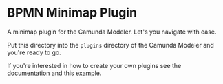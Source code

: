# BPMN Minimap Plugin

A minimap plugin for the Camunda Modeler. Let's you navigate with ease.

Put this directory into the `plugins` directory of the Camunda Modeler and you're ready to go.

If you're interested in how to create your own plugins see the [documentation](https://github.com/camunda/camunda-modeler/tree/547-plugins/docs/plugins) and this [example](https://github.com/camunda/camunda-modeler-plugin-example).
